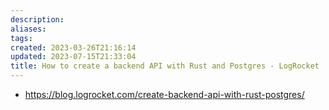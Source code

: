 ```yaml
---
description:
aliases: 
tags: 
created: 2023-03-26T21:16:14
updated: 2023-07-15T21:33:04
title: How to create a backend API with Rust and Postgres - LogRocket
---
```

- https://blog.logrocket.com/create-backend-api-with-rust-postgres/
